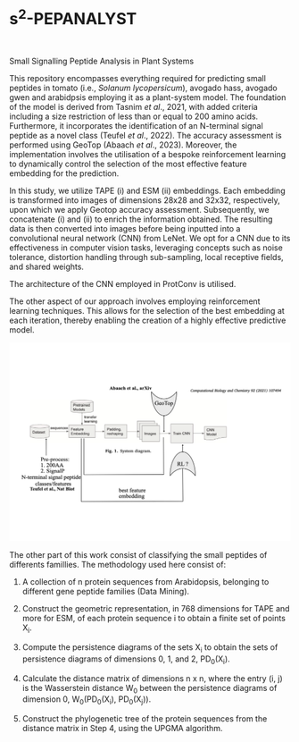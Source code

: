 # s<sup>2</sup>-PEPANALYST
<p align="left">
  <a href="https://choosealicense.com/licenses/gpl-3.0/">
    <img src="https://img.shields.io/badge/License-GPLv3-green" alt="">
  </a>
</p>

Small Signalling Peptide Analysis in Plant Systems

This repository encompasses everything required for predicting small peptides in tomato (i.e., _Solanum lycopersicum_), avogado hass, avogado gwen and arabidpsis employing it as a plant-system model. The foundation of the model is derived from Tasnim _et al_., 2021, with added criteria including a size restriction of less than or equal to 200 amino acids. Furthermore, it incorporates the identification of an N-terminal signal peptide as a novel class (Teufel _et al_., 2022). The accuracy assessment is performed using GeoTop (Abaach _et al_., 2023). Moreover, the implementation involves the utilisation of a bespoke reinforcement learning to dynamically control the selection of the most effective feature embedding for the prediction. 

In this study, we utilize TAPE (i) and ESM (ii) embeddings. Each embedding is transformed into images of dimensions 28x28 and 32x32, respectively, upon which we apply Geotop accuracy assessment. Subsequently, we concatenate (i) and (ii) to enrich the information obtained. The resulting data is then converted into images before being inputted into a convolutional neural network (CNN) from LeNet. We opt for a CNN due to its effectiveness in computer vision tasks, leveraging concepts such as noise tolerance, distortion handling through sub-sampling, local receptive fields, and shared weights.

The architecture of the CNN employed in ProtConv is utilised.

The other aspect of our approach involves employing reinforcement learning techniques. This allows for the selection of the best embedding at each iteration, thereby enabling the creation of a highly effective predictive model.

![workflow_s2pepanalyst](https://github.com/MorillaLab/s2-PEPANALYST/blob/main/sPEPANALYST.png)

The other part of this work consist of classifying the small peptides of differents famillies. The methodology used here consist of:

  1. A collection of n protein sequences from Arabidopsis, belonging to different gene peptide families (Data Mining).

  2. Construct the geometric representation, in 768 dimensions for TAPE and more for ESM, of each protein sequence i to obtain a finite set of points X<sub>i</sub>.

  3. Compute the persistence diagrams of the sets X<sub>i</sub> to obtain the sets of persistence diagrams of dimensions 0, 1, and 2, PD<sub>0</sub>(X<sub>i</sub>).

  4. Calculate the distance matrix of dimensions n x n, where the entry (i, j) is the Wasserstein distance W<sub>0</sub> between the persistence diagrams of dimension 0, W<sub>0</sub>(PD<sub>0</sub>(X<sub>i</sub>), PD<sub>0</sub>(X<sub>j</sub>)).

  5. Construct the phylogenetic tree of the protein sequences from the distance matrix in Step 4, using the UPGMA algorithm.

